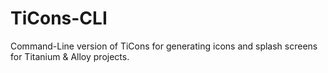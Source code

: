 TiCons-CLI
==========

Command-Line version of TiCons for generating icons and splash screens for Titanium &amp; Alloy projects.
